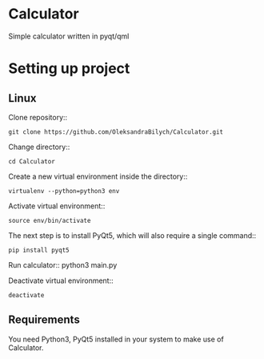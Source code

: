 Calculator
==========
Simple calculator written in pyqt/qml

# Setting up project

Linux
-----

Clone repository::

    git clone https://github.com/OleksandraBilych/Calculator.git
    
Change directory::
    
    cd Calculator

Create a new virtual environment inside the directory::

    virtualenv --python=python3 env
    
Activate virtual environment::

    source env/bin/activate

The next step is to install PyQt5, which will also require a single command::

    pip install pyqt5
    
Run calculator::
    python3 main.py
    
Deactivate virtual environment::

    deactivate
    

Requirements
-----

You need Python3, PyQt5 installed in your system to make use of Calculator.
